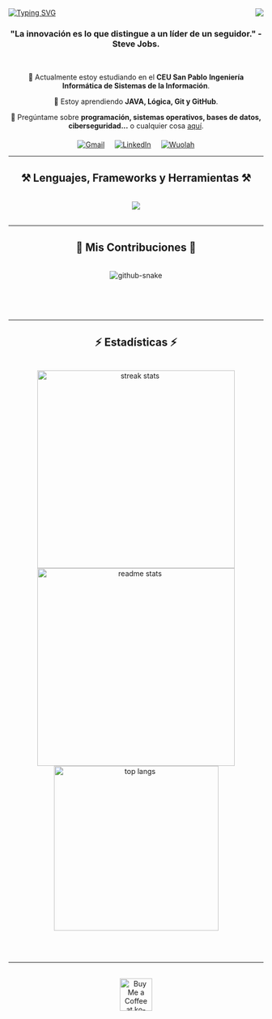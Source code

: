 <!-- Badge de visitante para mostrar cuántas visitas ha recibido el perfil -->
<img align="right" src="https://visitor-badge.laobi.icu/badge?page_id=Mgonzalo11.Mgonzalo11" />

<!-- Título principal con un efecto de escritura -->
<a href="https://git.io/typing-svg" alingn="center">
<img src="https://readme-typing-svg.demolab.com?font=Fira+Code&weight=800&size=30&pause=2000&color=00A0E5&width=435&lines=I'm+Miguel+Gonzalo+V%C3%A1zquez+;I'm+a+Computer+Engineering+Student" alt="Typing SVG" />
</a>

<!-- Subtítulo frase célebre -->
<h3 align="center">"La innovación es lo que distingue a un líder de un seguidor." - Steve Jobs. </h3>

<!-- Espaciador -->
<br/>

<!-- Sección central que describe tu formación y áreas de interés -->
<div align="center">
  <p>
    🔭 Actualmente estoy estudiando en el <strong>CEU San Pablo</strong> <strong>Ingeniería Informática de Sistemas de la Información</strong>.
  </p>
  <p>
    🌱 Estoy aprendiendo <strong>JAVA, Lógica, Git y GitHub</strong>.
  </p>  
  <p>
    💬 Pregúntame sobre <strong>programación, sistemas operativos, bases de datos, ciberseguridad...</strong> o cualquier cosa <a href="https://github.com/Mgonzalo11/Programacion-I/issues">aquí</a>.
  </p>
</div>


<!-- Sección de enlaces a redes sociales y contacto -->
<div align="center" style="margin-top: 20px; display: flex; justify-content: center; gap: 20px;">
  <a href="mailto:miguelgonzalovazquez04@gmail.com">
    <img src="https://img.shields.io/badge/Gmail-D14836?style=for-the-badge&logo=gmail&logoColor=white" alt="Gmail" />
  </a>
  
  <a href="https://www.linkedin.com/in/miguel-gonzalo-vazquez/" target="_blank">
    <img src="https://img.shields.io/badge/LinkedIn-0077B5?style=for-the-badge&logo=linkedin&logoColor=white" alt="LinkedIn" />
  </a>
  
  <a href="https://wuolah.com/miguelgonzalovazquez" target="_blank">
    <img src="https://img.shields.io/badge/Wuolah-FF5722?style=for-the-badge&logo=todoist&logoColor=white" alt="Wuolah" />
  </a>
</div>


<!-- Línea horizontal para separar secciones -->
<hr/>

<!-- Título de sección sobre lenguajes y herramientas -->
<h2 align="center">⚒️ Lenguajes, Frameworks y Herramientas ⚒️</h2>
<br/>

<!-- Iconos que representan los lenguajes y herramientas que usas -->
<div align="center">
    <img src="https://skillicons.dev/icons?i=html,css,javascript,java,python,mysql,git,github,idea,vscode,notion" />
</div>


<br/>

<!-- Línea horizontal para separar secciones -->
<hr/>

<!-- Sección para mostrar contribuciones en GitHub -->
<div align="center">
  <h2>🐍 Mis Contribuciones 🐍</h2>
  <br>
  <picture>
  <source media="(prefers-color-scheme: dark)" srcset="github-snake-dark.svg" />
  <source media="(prefers-color-scheme: light)" srcset="github-snake.svg" />
  <img alt="github-snake" src="github-snake.svg" />
</picture>
  
  <br/><br/><br/>
</div>

<!-- Línea horizontal para separar secciones -->
<hr/>

<!-- Título de sección para estadísticas de GitHub -->
<h2 align="center">⚡ Estadísticas ⚡</h2>
<br>

<!-- Contenedor para mostrar diferentes estadísticas de GitHub -->
<div align=center>
  <!-- Estadísticas de la racha de contribuciones -->
  <img width=390 src="https://github-readme-streak-stats.vercel.app/?user=Mgonzalo11&count_private=true&theme=react&border_radius=10" alt="streak stats"/>
  <!-- Estadísticas generales del perfil de GitHub -->
  <img width=390 src="https://github-readme-stats.vercel.app/api?username=Mgonzalo11&count_private=true&show_icons=true&theme=react&rank_icon=github&border_radius=10" alt="readme stats" />
  <br/>
  <!-- Gráfico que muestra los lenguajes más utilizados en GitHub -->
  <img width=325 align="center" src="https://github-readme-stats.vercel.app/api/top-langs/?username=Mgonzalo11&hide=HTML&langs_count=8&layout=compact&theme=react&border_radius=10&size_weight=0.5&count_weight=0.5&exclude_repo=github-readme-stats" alt="top langs" />
</div>

<br/><br/>

<!-- Línea horizontal para separar secciones -->
<hr/>

<br/>

<!-- Sección de apoyo para donaciones -->
<div align="center">
<a href='https://ko-fi.com/V7V4RAK9C' target='_blank'><img height='64' style='border:0px;height:64px;' src='https://storage.ko-fi.com/cdn/kofi1.png?v=3' border='0' alt='Buy Me a Coffee at ko-fi.com' /></a>
</div>
<br/>
